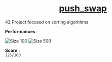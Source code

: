 <h1 align="center"><u>push_swap</u></h1>
42 Project focused on sorting algorithms

**Performances** :

![Size 100](performances/size_100.png "Size 100")
![Size 500](performances/size_500.png "Size 500")

**Score** : 
<br>
`125/100`
